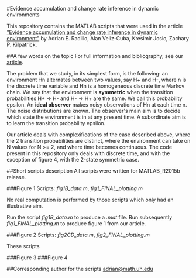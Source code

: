 #Evidence accumulation and change rate inference in dynamic environments

This repository contains the MATLAB scripts that were used in the article ["Evidence accumulation and change rate inference in dynamic environment"](https://arxiv.org/abs/1607.08318) by Adrian E. Radillo, Alan Veliz-Cuba, Kresimir Josic, Zachary P. Kilpatrick.

##A few words on the topic
For full information and bibliography, see our [article](https://arxiv.org/abs/1607.08318).

The problem that we study, in its simplest form, is the following: an environment Hn alternates between two values, say H+ and H-, where n is the discrete time variable and Hn is a homogeneous discrete time Markov chain. We say that the environment is **symmetric** when the transition probabilities H+ -> H- and H- -> H+ are the same. We call this probability epsilon. 
An **ideal observer** makes noisy observations of Hn at each time n. The noise distributions are known. The observer's main aim is to decide which state the environment is in at any present time. A subordinate aim is to learn the transition probability epsilon.  

Our article deals with complexifications of the case described above, where the 2 transition probabilities are distinct, where the environment can take on N values for N >= 2, and where time becomes continuous. The code present in this repository only deals with discrete time, and with the exception of figure 4, with the 2-state symmetric case.

##Short scripts description
All scripts were written for MATLAB_R2015b release.

###Figure 1
Scripts: *fig1B_data.m*, *fig1_FINAL_plotting.m*

No real computation is performed by those scripts which only had an illustrative aim.

Run the script *fig1B_data.m* to produce a *.mat* file. Run subsequently *fig1_FINAL_plotting.m* to produce figure 1 from our article.

###Figure 2
Scripts: *fig2CD_data.m*, *fig2_FINAL_plotting.m*

These scripts

###Figure 3
###Figure 4

##Corresponding author for the scripts 
adrian@math.uh.edu

